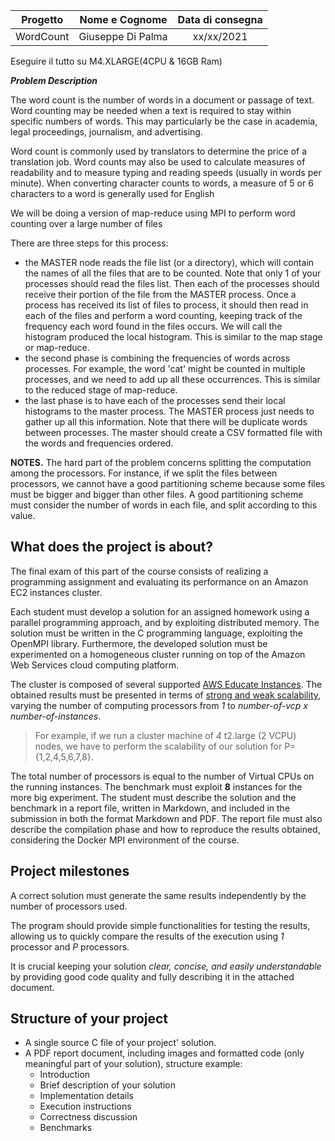 | Progetto  | Nome e Cognome     | Data di consegna |
|:---------:|:------------------:|:----------------:|
| WordCount | Giuseppe Di Palma  |    xx/xx/2021    |

Eseguire il tutto su M4.XLARGE(4CPU & 16GB Ram)

***Problem Description***

The word count is the number of words in a document or passage of text. Word counting may be needed when a text is required to stay within specific numbers of words. This may particularly be the case in academia, legal proceedings, journalism, and advertising.

Word count is commonly used by translators to determine the price of a translation job. Word counts may also be used to calculate measures of readability and to measure typing and reading speeds (usually in words per minute). When converting character counts to words, a measure of 5 or 6 characters to a word is generally used for English

We will be doing a version of map-reduce using MPI to perform word counting over a large number of files

There are three steps for this process:

- the MASTER node reads the file list (or a directory), which will contain the names of all the files that are to be counted. Note that only 1 of your processes should read the files list. Then each of the processes should receive their portion of the file from the MASTER process. Once a process has received its list of files to process, it should then read in each of the files and perform a word counting, keeping track of the frequency each word found in the files occurs. We will call the histogram produced the local histogram. This is similar to the map stage or map-reduce.
- the second phase is combining the frequencies of words across processes. For example, the word 'cat' might be counted in multiple processes, and we need to add up all these occurrences. This is similar to the reduced stage of map-reduce.
- the last phase is to have each of the processes send their local histograms to the master process. The MASTER process just needs to gather up all this information. Note that there will be duplicate words between processes. The master should create a CSV formatted file with the words and frequencies ordered.

**NOTES.** The hard part of the problem concerns splitting the computation among the processors. For instance, if we split the files between processors, we cannot have a good partitioning scheme because some files must be bigger and bigger than other files. A good partitioning scheme must consider the number of words in each file, and split according to this value.

## What does the project is about?

The final exam of this part of the course consists of realizing a programming assignment and evaluating its performance on an Amazon EC2 instances cluster.  

Each student must develop a solution for an assigned homework using a parallel programming approach, and by exploiting distributed memory. The solution must be written in the C programming language, exploiting the OpenMPI library. Furthermore, the developed solution must be experimented on a homogeneous cluster running on top of the Amazon Web Services cloud computing platform.

The cluster is composed of several supported [AWS Educate Instances](https://s3.amazonaws.com/awseducate-starter-account-services/AWS_Educate_Starter_Accounts_and_AWS_Services.pdf). The obtained results must be presented in terms of [strong and weak scalability](https://www.sharcnet.ca/help/index.php/Measuring_Parallel_Scaling_Performance), varying the number of computing processors from *1* to *number-of-vcp* *x* *number-of-instances*.

> For example, if we run a cluster machine of *4* t2.large (2 VCPU) nodes, we have to perform the scalability of our solution for P={1,2,4,5,6,7,8}.

The total number of processors is equal to the number of Virtual CPUs on the running instances. The benchmark must exploit **8** instances for the more big experiment. The student must describe the solution and the benchmark in a report file, written in Markdown, and included in the submission in both the format Markdown and PDF. The report file must also describe the compilation phase and how to reproduce the results obtained, considering the Docker MPI environment of the course.

## Project milestones

A correct solution must generate the same results independently by the number of processors used.

The program should provide simple functionalities for testing the results, allowing us to quickly compare the results of the execution using *1* processor and *P* processors.

It is crucial keeping your solution *clear, concise, and easily understandable* by providing good code quality and fully describing it in the attached document.

## Structure of your project

- A single source C file of your project' solution.
- A PDF report document, including images and formatted code (only meaningful part of your solution), structure example:
    - Introduction
    - Brief description of your solution
    - Implementation details
    - Execution instructions
    - Correctness discussion
    - Benchmarks

